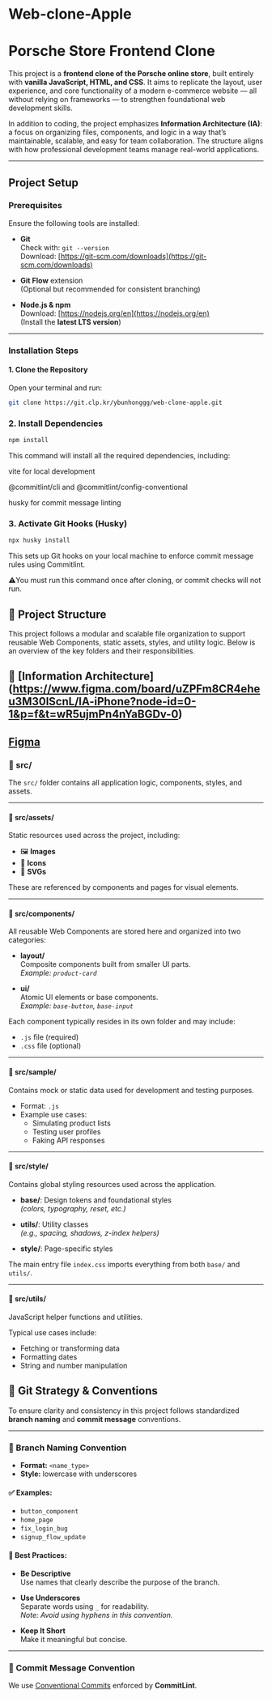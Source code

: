 # Web-clone-Apple

# Porsche Store Frontend Clone

This project is a **frontend clone of the Porsche online store**, built entirely with **vanilla JavaScript, HTML, and CSS**. It aims to replicate the layout, user experience, and core functionality of a modern e-commerce website — all without relying on frameworks — to strengthen foundational web development skills.

In addition to coding, the project emphasizes **Information Architecture (IA)**: a focus on organizing files, components, and logic in a way that’s maintainable, scalable, and easy for team collaboration. The structure aligns with how professional development teams manage real-world applications.

---

## Project Setup

### Prerequisites

Ensure the following tools are installed:

- **Git**  
  Check with: `git --version`  
  Download: [https://git-scm.com/downloads](https://git-scm.com/downloads)

- **Git Flow** extension  
  (Optional but recommended for consistent branching)

- **Node.js & npm**  
  Download: [https://nodejs.org/en](https://nodejs.org/en)  
  (Install the **latest LTS version**)

---

### Installation Steps

#### 1. Clone the Repository

Open your terminal and run:

```bash
git clone https://git.clp.kr/ybunhonggg/web-clone-apple.git
```

### 2. Install Dependencies

```bash
npm install
```

This command will install all the required dependencies, including:

vite for local development

@commitlint/cli and @commitlint/config-conventional

husky for commit message linting

### 3. Activate Git Hooks (Husky)

```bash
npx husky install
```

This sets up Git hooks on your local machine to enforce commit message rules using Commitlint.

⚠️You must run this command once after cloning, or commit checks will not run.

## 📁 Project Structure

This project follows a modular and scalable file organization to support reusable Web Components, static assets, styles, and utility logic. Below is an overview of the key folders and their responsibilities.

## 🧠 [Information Architecture] (https://www.figma.com/board/uZPFm8CR4eheu3M30lScnL/IA-iPhone?node-id=0-1&p=f&t=wR5ujmPn4nYaBGDv-0)

## [Figma](https://www.figma.com/design/0fCpkIA6kjDtdP5xNYVoE3/AppleCloneProject?node-id=530-469&p=f&t=5fiZK0YGdK59WrR0-0)

### 📂 src/

The `src/` folder contains all application logic, components, styles, and assets.

---

#### 📁 src/assets/

Static resources used across the project, including:

- 🖼️ **Images**
- 📎 **Icons**
- 🧬 **SVGs**

These are referenced by components and pages for visual elements.

---

#### 📁 src/components/

All reusable Web Components are stored here and organized into two categories:

- **layout/**  
  Composite components built from smaller UI parts.  
  _Example: `product-card`_

- **ui/**  
  Atomic UI elements or base components.  
  _Example: `base-button`, `base-input`_

Each component typically resides in its own folder and may include:

- `.js` file (required)
- `.css` file (optional)

---

#### 📁 src/sample/

Contains mock or static data used for development and testing purposes.

- Format: `.js`
- Example use cases:
  - Simulating product lists
  - Testing user profiles
  - Faking API responses

---

#### 📁 src/style/

Contains global styling resources used across the application.

- **base/**: Design tokens and foundational styles  
  _(colors, typography, reset, etc.)_

- **utils/**: Utility classes  
  _(e.g., spacing, shadows, z-index helpers)_

- **style/**: Page-specific styles

The main entry file `index.css` imports everything from both `base/` and `utils/`.

---

#### 📁 src/utils/

JavaScript helper functions and utilities.

Typical use cases include:

- Fetching or transforming data
- Formatting dates
- String and number manipulation

## 🧩 Git Strategy & Conventions

To ensure clarity and consistency in this project follows standardized **branch naming** and **commit message** conventions.

---

### 🌿 Branch Naming Convention

- **Format:** `<name_type>`
- **Style:** lowercase with underscores

#### ✅ Examples:

- `button_component`
- `home_page`
- `fix_login_bug`
- `signup_flow_update`

#### 🔁 Best Practices:

- **Be Descriptive**  
  Use names that clearly describe the purpose of the branch.

- **Use Underscores**  
  Separate words using `_` for readability.  
  _Note: Avoid using hyphens in this convention._

- **Keep It Short**  
  Make it meaningful but concise.

---

### 📝 Commit Message Convention

We use [Conventional Commits](https://www.conventionalcommits.org/en/v1.0.0/) enforced by **CommitLint**.
